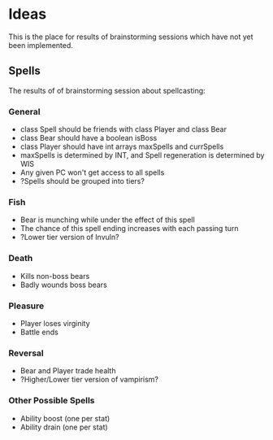 # Ideas
This is the place for results of brainstorming sessions which have not yet been implemented.

## Spells
The results of of brainstorming session about spellcasting:

### General
* class Spell should be friends with class Player and class Bear
* class Bear should have a boolean isBoss
* class Player should have int arrays maxSpells and currSpells
* maxSpells is determined by INT, and Spell regeneration is determined by WIS
* Any given PC won't get access to all spells
* ?Spells should be grouped into tiers?

### Fish
* Bear is munching while under the effect of this spell
* The chance of this spell ending increases with each passing turn
* ?Lower tier version of Invuln?

### Death
* Kills non-boss bears
* Badly wounds boss bears

### Pleasure
* Player loses virginity
* Battle ends

### Reversal
* Bear and Player trade health
* ?Higher/Lower tier version of vampirism?

### Other Possible Spells
* Ability boost (one per stat)
* Ability drain (one per stat)
